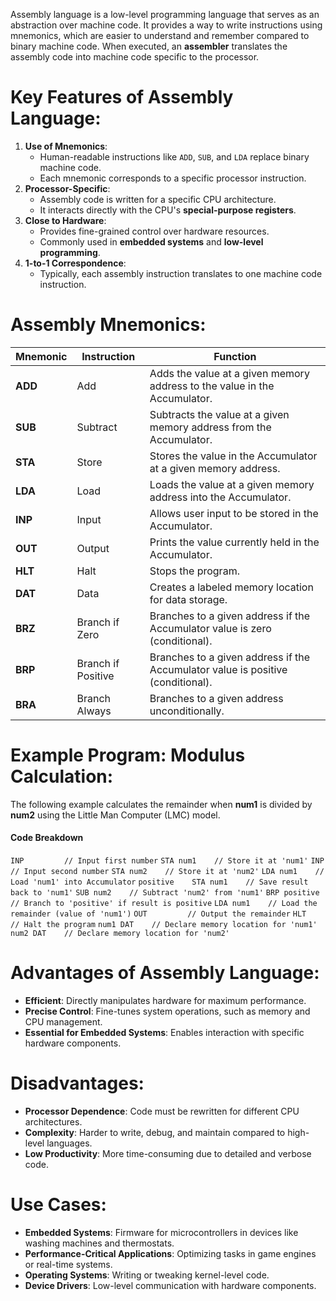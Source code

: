 Assembly language is a low-level programming language that serves as an abstraction over machine code. It provides a way to write instructions using mnemonics, which are easier to understand and remember compared to binary machine code.
When executed, an **assembler** translates the assembly code into machine code specific to the processor.
# Key Features of Assembly Language:
1. **Use of Mnemonics**:
    - Human-readable instructions like `ADD`, `SUB`, and `LDA` replace binary machine code.
    - Each mnemonic corresponds to a specific processor instruction.
2. **Processor-Specific**:
    - Assembly code is written for a specific CPU architecture.
    - It interacts directly with the CPU's **special-purpose registers**.
3. **Close to Hardware**:
    - Provides fine-grained control over hardware resources.
    - Commonly used in **embedded systems** and **low-level programming**.
4. **1-to-1 Correspondence**:
    - Typically, each assembly instruction translates to one machine code instruction.
# Assembly Mnemonics:

|**Mnemonic**|**Instruction**|**Function**|
|---|---|---|
|**ADD**|Add|Adds the value at a given memory address to the value in the Accumulator.|
|**SUB**|Subtract|Subtracts the value at a given memory address from the Accumulator.|
|**STA**|Store|Stores the value in the Accumulator at a given memory address.|
|**LDA**|Load|Loads the value at a given memory address into the Accumulator.|
|**INP**|Input|Allows user input to be stored in the Accumulator.|
|**OUT**|Output|Prints the value currently held in the Accumulator.|
|**HLT**|Halt|Stops the program.|
|**DAT**|Data|Creates a labeled memory location for data storage.|
|**BRZ**|Branch if Zero|Branches to a given address if the Accumulator value is zero (conditional).|
|**BRP**|Branch if Positive|Branches to a given address if the Accumulator value is positive (conditional).|
|**BRA**|Branch Always|Branches to a given address unconditionally.|

# Example Program: Modulus Calculation:
The following example calculates the remainder when **num1** is divided by **num2** using the Little Man Computer (LMC) model.
#### Code Breakdown
`INP         // Input first number`
`STA num1    // Store it at 'num1'`
`INP         // Input second number`
`STA num2    // Store it at 'num2'`
`LDA num1    // Load 'num1' into Accumulator`
`positive    STA num1    // Save result back to 'num1'`
`SUB num2    // Subtract 'num2' from 'num1'`
`BRP positive // Branch to 'positive' if result is positive`
`LDA num1    // Load the remainder (value of 'num1')`
`OUT         // Output the remainder`
`HLT         // Halt the program`
`num1 DAT    // Declare memory location for 'num1'`
`num2 DAT    // Declare memory location for 'num2'`
# Advantages of Assembly Language:
- **Efficient**: Directly manipulates hardware for maximum performance.
- **Precise Control**: Fine-tunes system operations, such as memory and CPU management.
- **Essential for Embedded Systems**: Enables interaction with specific hardware components.
# Disadvantages:
- **Processor Dependence**: Code must be rewritten for different CPU architectures.
- **Complexity**: Harder to write, debug, and maintain compared to high-level languages.
- **Low Productivity**: More time-consuming due to detailed and verbose code.
# Use Cases:
- **Embedded Systems**: Firmware for microcontrollers in devices like washing machines and thermostats.
- **Performance-Critical Applications**: Optimizing tasks in game engines or real-time systems.
- **Operating Systems**: Writing or tweaking kernel-level code.
- **Device Drivers**: Low-level communication with hardware components.